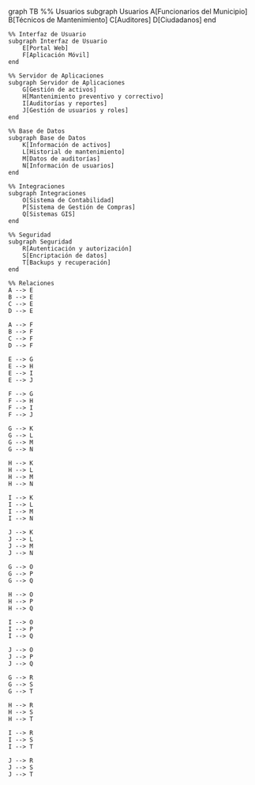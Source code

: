 graph TB
    %% Usuarios
    subgraph Usuarios
        A[Funcionarios del Municipio]
        B[Técnicos de Mantenimiento]
        C[Auditores]
        D[Ciudadanos]
    end

    %% Interfaz de Usuario
    subgraph Interfaz de Usuario
        E[Portal Web]
        F[Aplicación Móvil]
    end

    %% Servidor de Aplicaciones
    subgraph Servidor de Aplicaciones
        G[Gestión de activos]
        H[Mantenimiento preventivo y correctivo]
        I[Auditorías y reportes]
        J[Gestión de usuarios y roles]
    end

    %% Base de Datos
    subgraph Base de Datos
        K[Información de activos]
        L[Historial de mantenimiento]
        M[Datos de auditorías]
        N[Información de usuarios]
    end

    %% Integraciones
    subgraph Integraciones
        O[Sistema de Contabilidad]
        P[Sistema de Gestión de Compras]
        Q[Sistemas GIS]
    end

    %% Seguridad
    subgraph Seguridad
        R[Autenticación y autorización]
        S[Encriptación de datos]
        T[Backups y recuperación]
    end

    %% Relaciones
    A --> E
    B --> E
    C --> E
    D --> E

    A --> F
    B --> F
    C --> F
    D --> F

    E --> G
    E --> H
    E --> I
    E --> J

    F --> G
    F --> H
    F --> I
    F --> J

    G --> K
    G --> L
    G --> M
    G --> N

    H --> K
    H --> L
    H --> M
    H --> N

    I --> K
    I --> L
    I --> M
    I --> N

    J --> K
    J --> L
    J --> M
    J --> N

    G --> O
    G --> P
    G --> Q

    H --> O
    H --> P
    H --> Q

    I --> O
    I --> P
    I --> Q

    J --> O
    J --> P
    J --> Q

    G --> R
    G --> S
    G --> T

    H --> R
    H --> S
    H --> T

    I --> R
    I --> S
    I --> T

    J --> R
    J --> S
    J --> T

